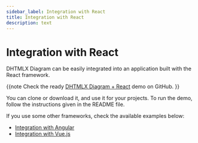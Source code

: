 ```yaml
---
sidebar_label: Integration with React
title: Integration with React
description: text
---
```


# Integration with React

DHTMLX Diagram can be easily integrated into an application built with the React framework. 

{{note Check the ready [DHTMLX Diagram + React](https://github.com/DHTMLX/react-diagram-demo/) demo on GitHub. }}

You can clone or download it, and use it for your projects. To run the demo, follow the instructions given in the README file.

If you use some other frameworks, check the available examples below:

- [Integration with Angular](common_guides/angular_integration.md)
- [Integration with Vue.js](common_guides/vue_integration.md)